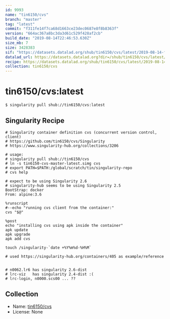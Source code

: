 ```yaml
---
id: 9993
name: "tin6150/cvs"
branch: "master"
tag: "latest"
commit: "f311fe14f7ca68d1663ce23dec0687e8f8b8363f"
version: "664ac367a8bc3da3d61c529f428af2cb"
build_date: "2019-08-14T22:46:53.630Z"
size_mb: 7
size: 3428383
sif: "https://datasets.datalad.org/shub/tin6150/cvs/latest/2019-08-14-f311fe14-664ac367/664ac367a8bc3da3d61c529f428af2cb.simg"
datalad_url: https://datasets.datalad.org?dir=/shub/tin6150/cvs/latest/2019-08-14-f311fe14-664ac367/
recipe: https://datasets.datalad.org/shub/tin6150/cvs/latest/2019-08-14-f311fe14-664ac367/Singularity
collection: tin6150/cvs
---
```


# tin6150/cvs:latest

```bash
$ singularity pull shub://tin6150/cvs:latest
```

## Singularity Recipe

```singularity
# Singularity container definition cvs (concurrent version control, client)
# https://github.com/tin6150/cvs/Singularity
# https://www.singularity-hub.org/collections/3206

# usage:
# singularity pull shub://tin6150/cvs
# ln -s tin6150-cvs-master-latest.simg cvs
# export PATH=$PATH:/global/scratch/tin/singularity-repo
# cvs help

# expect to be using Singularity 2.6
# singularity-hub seems to be using Singularity 2.5
BootStrap: docker
From: alpine:3.6

%runscript
#--echo "running cvs client from the container:"
cvs "$@"

%post
echo "installing cvs using apk inside the container"
apk update
apk upgrade
apk add cvs

touch /singularity-`date +%Y%m%d-%H%M`

# used https://singularity-hub.org/containers/405 as example/reference


# n0062.lr6 has singularity 2.6-dist
# lrc-viz   has singularity 2.4-dist :(
# lrc-login, n0000.scs00 ... ??
```

## Collection

 - Name: [tin6150/cvs](https://github.com/tin6150/cvs)
 - License: None

